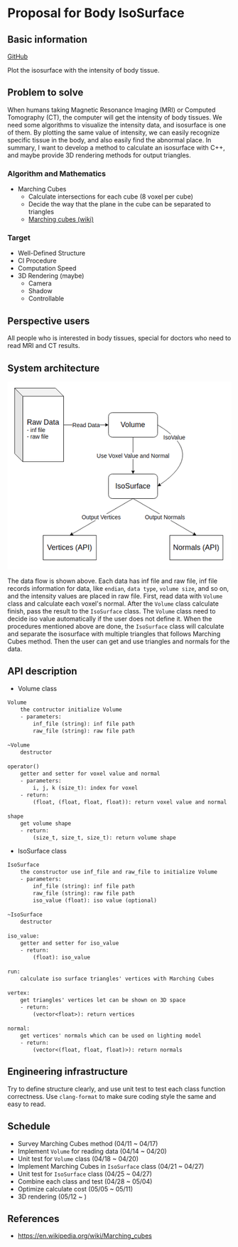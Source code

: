 # Proposal for Body IsoSurface

## Basic information

[GitHub](https://github.com/adkevin3307/body_isosurface)

Plot the isosurface with the intensity of body tissue.

## Problem to solve

When humans taking Magnetic Resonance Imaging (MRI) or Computed Tomography (CT), the computer will 
get the intensity of body tissues. We need some algorithms to visualize the intensity data, and 
isosurface is one of them. By plotting the same value of intensity, we can easily recognize specific 
tissue in the body, and also easily find the abnormal place. In summary, I want to develop a method to 
calculate an isosurface with C++, and maybe provide 3D rendering methods for output triangles.

### Algorithm and Mathematics

- Marching Cubes
    - Calculate intersections for each cube (8 voxel per cube)
    - Decide the way that the plane in the cube can be separated to triangles
    - [Marching cubes (wiki)](https://en.wikipedia.org/wiki/Marching_cubes)

### Target

- Well-Defined Structure
- CI Procedure
- Computation Speed
- 3D Rendering (maybe)
    - Camera
    - Shadow
    - Controllable

## Perspective users

All people who is interested in body tissues, special for doctors who need to read MRI and CT results.

## System architecture

![](body_isosurface.png)

The data flow is shown above. Each data has inf file and raw file, inf file records information for data, 
like `endian`, `data type`, `volume size`, and so on, and the intensity values are placed in raw file. 
First, read data with `Volume` class and calculate each voxel's normal. After the `Volume` class calculate 
finish, pass the result to the `IsoSurface` class. The `Volume` class need to decide iso value automatically 
if the user does not define it. When the procedures mentioned above are done, the `IsoSurface` class will 
calculate and separate the isosurface with multiple triangles that follows Marching Cubes method. Then the 
user can get and use triangles and normals for the data.

## API description

- Volume class
```
Volume
    the contructor initialize Volume
    - parameters:
        inf_file (string): inf file path
        raw_file (string): raw file path

~Volume
    destructor

operator()
    getter and setter for voxel value and normal
    - parameters:
        i, j, k (size_t): index for voxel
    - return:
        (float, (float, float, float)): return voxel value and normal

shape
    get volume shape
    - return:
        (size_t, size_t, size_t): return volume shape
```
- IsoSurface class
```
IsoSurface
    the constructor use inf_file and raw_file to initialize Volume
    - parameters:
        inf_file (string): inf file path
        raw_file (string): raw file path
        iso_value (float): iso value (optional)

~IsoSurface
    destructor

iso_value:
    getter and setter for iso_value
    - return:
        (float): iso_value

run:
    calculate iso surface triangles' vertices with Marching Cubes

vertex:
    get triangles' vertices let can be shown on 3D space
    - return:
        (vector<float>): return vertices

normal:
    get vertices' normals which can be used on lighting model
    - return:
        (vector<(float, float, float)>): return normals
```

## Engineering infrastructure

Try to define structure clearly, and use unit test to test each class function correctness. 
Use `clang-format` to make sure coding style the same and easy to read.

## Schedule

- Survey Marching Cubes method (04/11 ~ 04/17)
- Implement `Volume` for reading data (04/14 ~ 04/20)
- Unit test for `Volume` class (04/18 ~ 04/20)
- Implement Marching Cubes in `IsoSurface` class (04/21 ~ 04/27)
- Unit test for `IsoSurface` class (04/25 ~ 04/27)
- Combine each class and test (04/28 ~ 05/04)
- Optimize calculate cost (05/05 ~ 05/11)
- 3D rendering (05/12 ~ )

## References

- https://en.wikipedia.org/wiki/Marching_cubes
